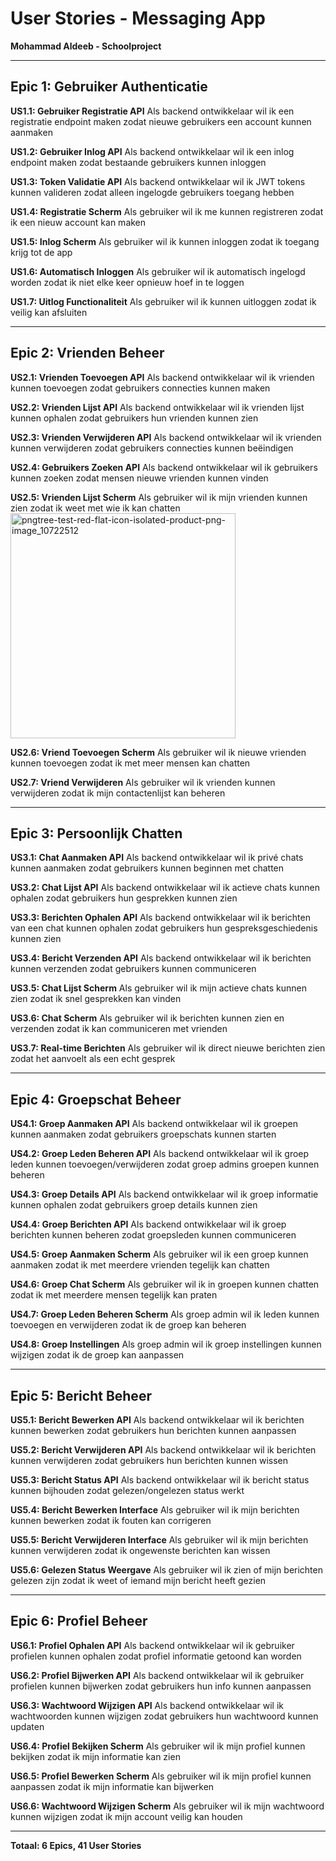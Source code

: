 # User Stories - Messaging App

**Mohammad Aldeeb - Schoolproject**

---

## Epic 1: Gebruiker Authenticatie

**US1.1: Gebruiker Registratie API**
Als backend ontwikkelaar wil ik een registratie endpoint maken zodat nieuwe gebruikers een account kunnen aanmaken

**US1.2: Gebruiker Inlog API**
Als backend ontwikkelaar wil ik een inlog endpoint maken zodat bestaande gebruikers kunnen inloggen

**US1.3: Token Validatie API**
Als backend ontwikkelaar wil ik JWT tokens kunnen valideren zodat alleen ingelogde gebruikers toegang hebben

**US1.4: Registratie Scherm**
Als gebruiker wil ik me kunnen registreren zodat ik een nieuw account kan maken

**US1.5: Inlog Scherm**
Als gebruiker wil ik kunnen inloggen zodat ik toegang krijg tot de app

**US1.6: Automatisch Inloggen**
Als gebruiker wil ik automatisch ingelogd worden zodat ik niet elke keer opnieuw hoef in te loggen

**US1.7: Uitlog Functionaliteit**
Als gebruiker wil ik kunnen uitloggen zodat ik veilig kan afsluiten

---

## Epic 2: Vrienden Beheer

**US2.1: Vrienden Toevoegen API**
Als backend ontwikkelaar wil ik vrienden kunnen toevoegen zodat gebruikers connecties kunnen maken

**US2.2: Vrienden Lijst API**
Als backend ontwikkelaar wil ik vrienden lijst kunnen ophalen zodat gebruikers hun vrienden kunnen zien

**US2.3: Vrienden Verwijderen API**
Als backend ontwikkelaar wil ik vrienden kunnen verwijderen zodat gebruikers connecties kunnen beëindigen

**US2.4: Gebruikers Zoeken API**
Als backend ontwikkelaar wil ik gebruikers kunnen zoeken zodat mensen nieuwe vrienden kunnen vinden

**US2.5: Vrienden Lijst Scherm**
Als gebruiker wil ik mijn vrienden kunnen zien zodat ik weet met wie ik kan chatten
<img width="360" height="360" alt="pngtree-test-red-flat-icon-isolated-product-png-image_10722512" src="https://github.com/user-attachments/assets/c4072337-d0f0-412d-9329-397ec1d10a17" />

**US2.6: Vriend Toevoegen Scherm**
Als gebruiker wil ik nieuwe vrienden kunnen toevoegen zodat ik met meer mensen kan chatten

**US2.7: Vriend Verwijderen**
Als gebruiker wil ik vrienden kunnen verwijderen zodat ik mijn contactenlijst kan beheren

---

## Epic 3: Persoonlijk Chatten

**US3.1: Chat Aanmaken API**
Als backend ontwikkelaar wil ik privé chats kunnen aanmaken zodat gebruikers kunnen beginnen met chatten

**US3.2: Chat Lijst API**
Als backend ontwikkelaar wil ik actieve chats kunnen ophalen zodat gebruikers hun gesprekken kunnen zien

**US3.3: Berichten Ophalen API**
Als backend ontwikkelaar wil ik berichten van een chat kunnen ophalen zodat gebruikers hun gespreksgeschiedenis kunnen zien

**US3.4: Bericht Verzenden API**
Als backend ontwikkelaar wil ik berichten kunnen verzenden zodat gebruikers kunnen communiceren

**US3.5: Chat Lijst Scherm**
Als gebruiker wil ik mijn actieve chats kunnen zien zodat ik snel gesprekken kan vinden

**US3.6: Chat Scherm**
Als gebruiker wil ik berichten kunnen zien en verzenden zodat ik kan communiceren met vrienden

**US3.7: Real-time Berichten**
Als gebruiker wil ik direct nieuwe berichten zien zodat het aanvoelt als een echt gesprek

---

## Epic 4: Groepschat Beheer

**US4.1: Groep Aanmaken API**
Als backend ontwikkelaar wil ik groepen kunnen aanmaken zodat gebruikers groepschats kunnen starten

**US4.2: Groep Leden Beheren API**
Als backend ontwikkelaar wil ik groep leden kunnen toevoegen/verwijderen zodat groep admins groepen kunnen beheren

**US4.3: Groep Details API**
Als backend ontwikkelaar wil ik groep informatie kunnen ophalen zodat gebruikers groep details kunnen zien

**US4.4: Groep Berichten API**
Als backend ontwikkelaar wil ik groep berichten kunnen beheren zodat groepsleden kunnen communiceren

**US4.5: Groep Aanmaken Scherm**
Als gebruiker wil ik een groep kunnen aanmaken zodat ik met meerdere vrienden tegelijk kan chatten

**US4.6: Groep Chat Scherm**
Als gebruiker wil ik in groepen kunnen chatten zodat ik met meerdere mensen tegelijk kan praten

**US4.7: Groep Leden Beheren Scherm**
Als groep admin wil ik leden kunnen toevoegen en verwijderen zodat ik de groep kan beheren

**US4.8: Groep Instellingen**
Als groep admin wil ik groep instellingen kunnen wijzigen zodat ik de groep kan aanpassen

---

## Epic 5: Bericht Beheer

**US5.1: Bericht Bewerken API**
Als backend ontwikkelaar wil ik berichten kunnen bewerken zodat gebruikers hun berichten kunnen aanpassen

**US5.2: Bericht Verwijderen API**
Als backend ontwikkelaar wil ik berichten kunnen verwijderen zodat gebruikers hun berichten kunnen wissen

**US5.3: Bericht Status API**
Als backend ontwikkelaar wil ik bericht status kunnen bijhouden zodat gelezen/ongelezen status werkt

**US5.4: Bericht Bewerken Interface**
Als gebruiker wil ik mijn berichten kunnen bewerken zodat ik fouten kan corrigeren

**US5.5: Bericht Verwijderen Interface**
Als gebruiker wil ik mijn berichten kunnen verwijderen zodat ik ongewenste berichten kan wissen

**US5.6: Gelezen Status Weergave**
Als gebruiker wil ik zien of mijn berichten gelezen zijn zodat ik weet of iemand mijn bericht heeft gezien

---

## Epic 6: Profiel Beheer

**US6.1: Profiel Ophalen API**
Als backend ontwikkelaar wil ik gebruiker profielen kunnen ophalen zodat profiel informatie getoond kan worden

**US6.2: Profiel Bijwerken API**
Als backend ontwikkelaar wil ik gebruiker profielen kunnen bijwerken zodat gebruikers hun info kunnen aanpassen

**US6.3: Wachtwoord Wijzigen API**
Als backend ontwikkelaar wil ik wachtwoorden kunnen wijzigen zodat gebruikers hun wachtwoord kunnen updaten

**US6.4: Profiel Bekijken Scherm**
Als gebruiker wil ik mijn profiel kunnen bekijken zodat ik mijn informatie kan zien

**US6.5: Profiel Bewerken Scherm**
Als gebruiker wil ik mijn profiel kunnen aanpassen zodat ik mijn informatie kan bijwerken

**US6.6: Wachtwoord Wijzigen Scherm**
Als gebruiker wil ik mijn wachtwoord kunnen wijzigen zodat ik mijn account veilig kan houden

---

**Totaal: 6 Epics, 41 User Stories**
